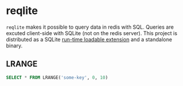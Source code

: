 # reqlite

`reqlite` makes it possible to query data in redis with SQL.
Queries are excuted client-side with SQLite (not on the redis server).
This project is distributed as a SQLite [run-time loadable extension](https://www.sqlite.org/loadext.html) and a standalone binary.

## LRANGE

```sql
SELECT * FROM LRANGE('some-key', 0, 10)
```
